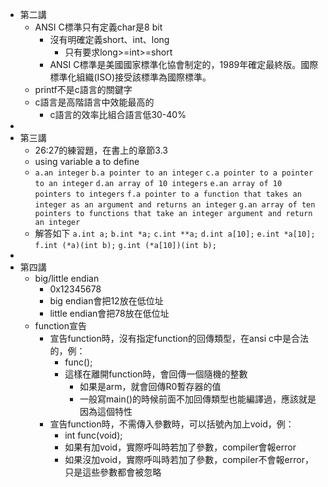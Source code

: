 - 第二講
	- ANSI C標準只有定義char是8 bit
		- 沒有明確定義short、int、long
			- 只有要求long>=int>=short
		- ANSI C標準是美國國家標準化協會制定的，1989年確定最終版。國際標準化組織(ISO)接受該標準為國際標準。
	- printf不是c語言的關鍵字
	- c語言是高階語言中效能最高的
		- c語言的效率比組合語言低30-40%
-
- 第三講
	- 26:27的練習題，在書上的章節3.3
	- using variable a to define
	- `a.an integer`
	  `b.a pointer to an integer`
	  `c.a pointer to a pointer to an integer`
	  `d.an array of 10 integers`
	  `e.an array of 10 pointers to integers`
	  `f.a pointer to a function that takes an integer as an argument and returns an integer`
	  `g.an array of ten pointers to functions that take an integer argument and return an integer`
	- 解答如下
	  `a.int a;`
	  `b.int *a;`
	  `c.int **a;`
	  `d.int a[10];`
	  `e.int *a[10];`
	  `f.int (*a)(int b);`
	  `g.int (*a[10])(int b);`
-
- 第四講
	- big/little endian
		- 0x12345678
		- big endian會把12放在低位址
		- little endian會把78放在低位址
	- function宣告
		- 宣告function時，沒有指定function的回傳類型，在ansi c中是合法的，例：
			- func();
			- 這樣在離開function時，會回傳一個隨機的整數
				- 如果是arm，就會回傳R0暫存器的值
				- 一般寫main()的時候前面不加回傳類型也能編譯過，應該就是因為這個特性
		- 宣告function時，不需傳入參數時，可以括號內加上void，例：
			- int func(void);
			- 如果有加void，實際呼叫時若加了參數，compiler會報error
			- 如果沒加void，實際呼叫時若加了參數，compiler不會報error，只是這些參數都會被忽略